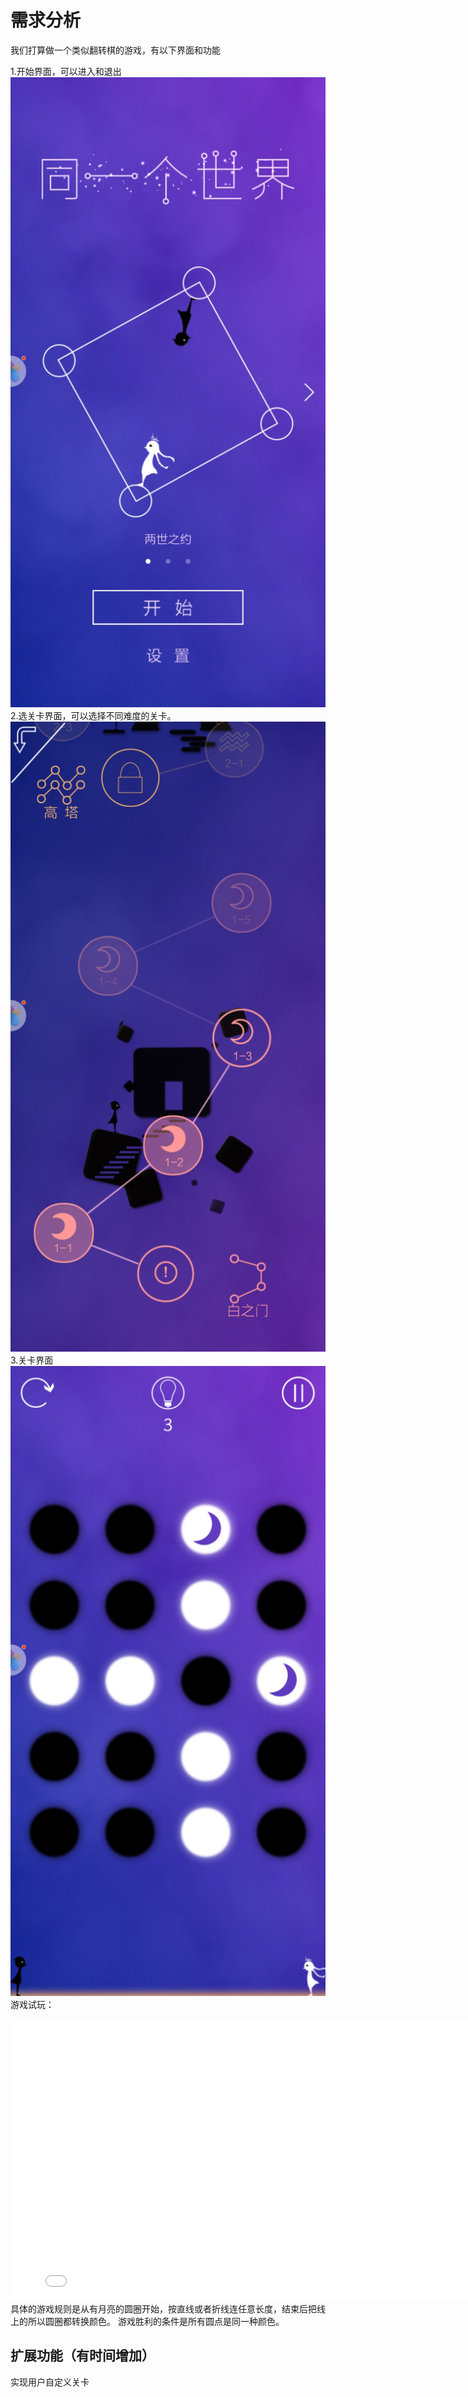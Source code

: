 # 需求分析
我们打算做一个类似翻转棋的游戏，有以下界面和功能  

1.开始界面，可以进入和退出  
![2.jpg](2.jpg)   
2.选关卡界面，可以选择不同难度的关卡。   
![3.jpg](3.jpg)  
3.关卡界面  
![4.jpg](4.jpg)  
游戏试玩：  
<iframe 
    width="800" 
    height="450" 
    src="play.mp4"
    frameborder="0" 
    allowfullscreen>
</iframe>
具体的游戏规则是从有月亮的圆圈开始，按直线或者折线连任意长度，结束后把线上的所以圆圈都转换颜色。  
游戏胜利的条件是所有圆点是同一种颜色。   

## 扩展功能（有时间增加） 
实现用户自定义关卡  




